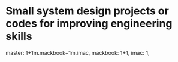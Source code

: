 # Small system design projects or  codes for improving engineering skills
master: 1+1m.mackbook+1m.imac,
mackbook: 1+1,
imac: 1,
